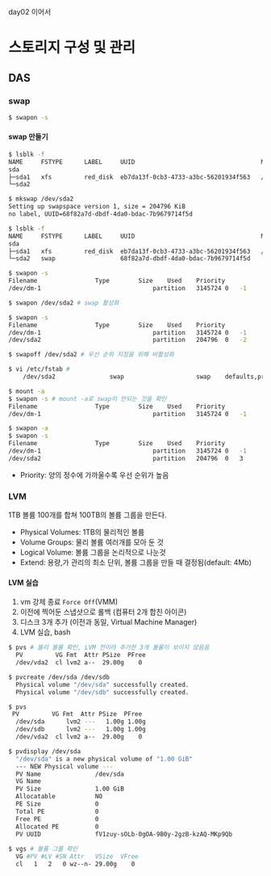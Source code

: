 day02 이어서

# 스토리지 구성 및 관리

## DAS

### swap
```bash
$ swapon -s
```
#### swap 만들기
```bash
$ lsblk -f
NAME     FSTYPE      LABEL     UUID                                   MOUNTPOINT
sda                                                                   
├─sda1   xfs         red_disk  eb7da13f-0cb3-4733-a3bc-56201934f563   /red
└─sda2                                                                

$ mkswap /dev/sda2
Setting up swapspace version 1, size = 204796 KiB
no label, UUID=68f82a7d-dbdf-4da0-bdac-7b9679714f5d

$ lsblk -f
NAME     FSTYPE      LABEL     UUID                                   MOUNTPOINT
sda                                                                   
├─sda1   xfs         red_disk  eb7da13f-0cb3-4733-a3bc-56201934f563   /red
└─sda2   swap                  68f82a7d-dbdf-4da0-bdac-7b9679714f5d   

$ swapon -s
Filename				Type		Size	Used	Priority
/dev/dm-1                              	partition	3145724	0	-1

$ swapon /dev/sda2 # swap 활성화

$ swapon -s
Filename				Type		Size	Used	Priority
/dev/dm-1                              	partition	3145724	0	-1
/dev/sda2                              	partition	204796	0	-2

$ swapoff /dev/sda2 # 우선 순위 지정을 위해 비활성화

$ vi /etc/fstab # 
	/dev/sda2               swap                    swap    defaults,pri=3  0 0

$ mount -a 
$ swapon -s # mount -a로 swap이 안되는 것을 확인
Filename				Type		Size	Used	Priority
/dev/dm-1                              	partition	3145724	0	-1

$ swapon -a
$ swapon -s
Filename				Type		Size	Used	Priority
/dev/dm-1                              	partition	3145724	0	-1
/dev/sda2                              	partition	204796	0	3

```
- Priority: 양의 정수에 가까울수록 우선 순위가 높음

### LVM

1TB  볼륨 100개를 합쳐 100TB의 볼륨 그룹을 만든다.

- Physical Volumes: 1TB의 물리적인 볼륨
- Volume Groups: 물리 볼륨 여러개를 모아 둔 것
- Logical Volume: 볼륨 그룹을 논리적으로 나눈것
- Extend: 용량,가 관리의 최소 단위, 볼륨 그룹을 만들 때 결정됨(default: 4Mb)

#### LVM 실습
1. vm 강제 종료 `Force Off`(VMM)
2. 이전에 찍어둔 스냅샷으로 롤백 (컴퓨터 2개 합친 아이콘)
3. 디스크 3개 추가 (이전과 동일,  Virtual Machine Manager)
4. LVM 실습, bash

```bash
$ pvs # 물리 볼륨 확인, LVM 전이라 추가한 3개 볼륨이 보이지 않음음
  PV         VG Fmt  Attr PSize  PFree
  /dev/vda2  cl lvm2 a--  29.00g    0

$ pvcreate /dev/sda /dev/sdb
  Physical volume "/dev/sda" successfully created.
  Physical volume "/dev/sdb" successfully created.

$ pvs
 PV         VG Fmt  Attr PSize  PFree
  /dev/sda      lvm2 ---   1.00g 1.00g
  /dev/sdb      lvm2 ---   1.00g 1.00g
  /dev/vda2  cl lvm2 a--  29.00g    0 

$ pvdisplay /dev/sda
  "/dev/sda" is a new physical volume of "1.00 GiB"
  --- NEW Physical volume ---
  PV Name               /dev/sda
  VG Name               
  PV Size               1.00 GiB
  Allocatable           NO
  PE Size               0   
  Total PE              0
  Free PE               0
  Allocated PE          0
  PV UUID               fV1zuy-sOLb-0gOA-9B0y-2gzB-kzAQ-MKp9Qb
   
$ vgs # 볼륨 그룹 확인
  VG #PV #LV #SN Attr   VSize  VFree
  cl   1   2   0 wz--n- 29.00g    0 
```
<!--stackedit_data:
eyJoaXN0b3J5IjpbMTU4ODA0MjA3MiwtMTQwNjY1MDAyNCw1ND
QwNDg1MzEsMjA5MjA4ODM3NSwtMjA4ODc0NjYxMl19
-->